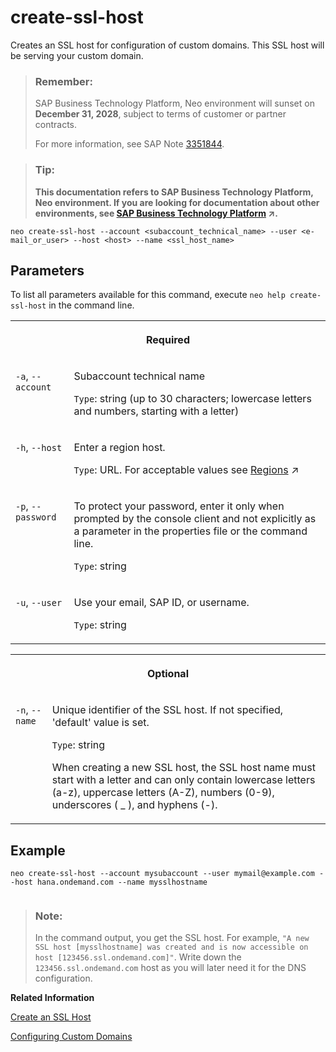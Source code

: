 <!-- loio3c890d5a4dfc44dab970d9a29b443ca7 -->

# create-ssl-host

Creates an SSL host for configuration of custom domains. This SSL host will be serving your custom domain.



> ### Remember:  
> SAP Business Technology Platform, Neo environment will sunset on **December 31, 2028**, subject to terms of customer or partner contracts.
> 
> For more information, see SAP Note [3351844](https://launchpad.support.sap.com/#/notes/3351844).

> ### Tip:  
> **This documentation refers to SAP Business Technology Platform, Neo environment. If you are looking for documentation about other environments, see [SAP Business Technology Platform](https://help.sap.com/viewer/65de2977205c403bbc107264b8eccf4b/Cloud/en-US/6a2c1ab5a31b4ed9a2ce17a5329e1dd8.html "SAP Business Technology Platform (SAP BTP) is an integrated offering comprised of four technology portfolios: database and data management, application development and integration, analytics, and intelligent technologies. The platform offers users the ability to turn data into business value, compose end-to-end business processes, and build and extend SAP applications quickly.") :arrow_upper_right:.**



```
neo create-ssl-host --account <subaccount_technical_name> --user <e-mail_or_user> --host <host> --name <ssl_host_name>
```



## Parameters



To list all parameters available for this command, execute `neo help create-ssl-host` in the command line.


<table>
<tr>
<th valign="top" colspan="2">

Required



</th>
</tr>
<tr>
<td valign="top">

`-a`, `--account`



</td>
<td valign="top">

Subaccount technical name

`Type`: string \(up to 30 characters; lowercase letters and numbers, starting with a letter\)



</td>
</tr>
<tr>
<td valign="top">

`-h`, `--host`



</td>
<td valign="top">

Enter a region host.

`Type`: URL. For acceptable values see [Regions](https://help.sap.com/viewer/65de2977205c403bbc107264b8eccf4b/Cloud/en-US/350356d1dc314d3199dca15bd2ab9b0e.html "You can deploy applications in different regions. Each region represents a geographical location (for example, Europe, US East) where applications, data, or services are hosted.") :arrow_upper_right:



</td>
</tr>
<tr>
<td valign="top">

`-p`, `--password`



</td>
<td valign="top">

To protect your password, enter it only when prompted by the console client and not explicitly as a parameter in the properties file or the command line.

`Type`: string



</td>
</tr>
<tr>
<td valign="top">

`-u`, `--user`



</td>
<td valign="top">

Use your email, SAP ID, or username.

`Type`: string



</td>
</tr>
</table>


<table>
<tr>
<th valign="top" colspan="2">

Optional



</th>
</tr>
<tr>
<td valign="top">

`-n`, `--name`



</td>
<td valign="top">

Unique identifier of the SSL host. If not specified, 'default' value is set.

`Type`: string

When creating a new SSL host, the SSL host name must start with a letter and can only contain lowercase letters \(a-z\), uppercase letters \(A-Z\), numbers \(0-9\), underscores \( \_ \), and hyphens \(-\).



</td>
</tr>
</table>



## Example

```
neo create-ssl-host --account mysubaccount --user mymail@example.com --host hana.ondemand.com --name mysslhostname
 
```

> ### Note:  
> In the command output, you get the SSL host. For example, `"A new SSL host [mysslhostname] was created and is now accessible on host [123456.ssl.ondemand.com]"`. Write down the `123456.ssl.ondemand.com` host as you will later need it for the DNS configuration.

**Related Information**  


[Create an SSL Host](configuring-custom-domains-77cf0e6.md#loio70f4d19d3dbd434aa9aa165d53e2896c "You have to create an SSL host that will serve your custom domain. This host holds the mapping between your chosen custom domain and the application on SAP BTP as well as the SSL configuration for secure communication through this custom domain.")

[Configuring Custom Domains](configuring-custom-domains-77cf0e6.md#loio77cf0e6cd32e496c9cc8eeac4bedde94 "To make sure that your domain is trusted and all application data is protected, you need to first set up secure SSL communication. The next step will then be to make your application accessible via the custom domain and route traffic to it.")

